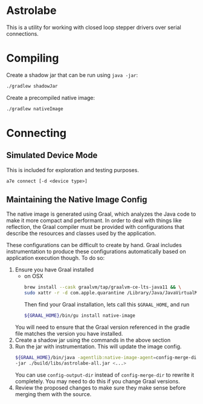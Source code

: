 # Astrolabe

This is a utility for working with closed loop stepper drivers
over serial connections.

# Compiling

Create a shadow jar that can be run using `java -jar`: 

```bash
./gradlew shadowJar
```

Create a precompiled native image:

```bash
./gradlew nativeImage
```

# Connecting

## Simulated Device Mode

This is included for exploration and testing purposes.

```
a7e connect [-d <device type>]
```

## Maintaining the Native Image Config

The native image is generated using Graal, which analyzes the Java code to make it more compact and performant. In order
to deal with things like reflection, the Graal compiler must be provided with configurations that describe the resources
and classes used by the application.

These configurations can be difficult to create by hand. Graal includes instrumentation to produce these configurations
automatically based on application execution though. To do so:

1. Ensure you have Graal installed
   - on OSX
     ```bash
     brew install --cask graalvm/tap/graalvm-ce-lts-java11 && \
     sudo xattr -r -d com.apple.quarantine /Library/Java/JavaVirtualMachines/graalvm-ce-*
     ```
     Then find your Graal installation, lets call this `$GRAAL_HOME`, and run
     ```bash
     ${GRAAL_HOME}/bin/gu install native-image
     ```
   You will need to ensure that the Graal version referenced in the gradle file matches the version you have installed.
2. Create a shadow jar using the commands in the above section
3. Run the jar with instrumentation. This will update the image config.
   ```bash
   ${GRAAL_HOME}/bin/java -agentlib:native-image-agent=config-merge-dir=./src/main/resources/META-INF/native-image \
   -jar ./build/libs/astrolabe-all.jar <...>
   ```
   You can use `config-output-dir` instead of `config-merge-dir` to rewrite it completely. You may need to do this if 
   you change Graal versions.
4. Review the proposed changes to make sure they make sense before merging them with the source.


